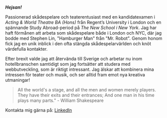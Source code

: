 **_Hejsan!_**

Passionerad skådespelare och teaterentusiast med en kandidatexamen i _Acting & World Theatre BA (Hons)_ från Regent’s University i London och en spännande Study Abroad-period på _The New School i New York_. Jag har haft förmånen att arbeta som skådespelare både i London och NYC, där jag bodde med Stephen Lin, "Hamburger Man" från "Mr. Robot". Genom honom fick jag en unik inblick i den ofta stängda skådespelarvärlden och knöt värdefulla kontakter.

Efter brexit valde jag att återvända till Sverige och arbetar nu inom hotellbranschen samtidigt som jag fortsätter att studera med webbutveckling, som är riktigt intressant. Jag älskar att kombinera mina intressen för teater och musik, och ser alltid fram emot nya kreativa utmaningar! 

>All the world's a stage, and all the men and women merely players. They have their exits and their entrances; And one man in his time plays many parts." - William Shakespeare

 
Kontakta mig gärna på: [LinkedIn](https://www.linkedin.com/in/cornelia-li-schöld-b49698140/)
